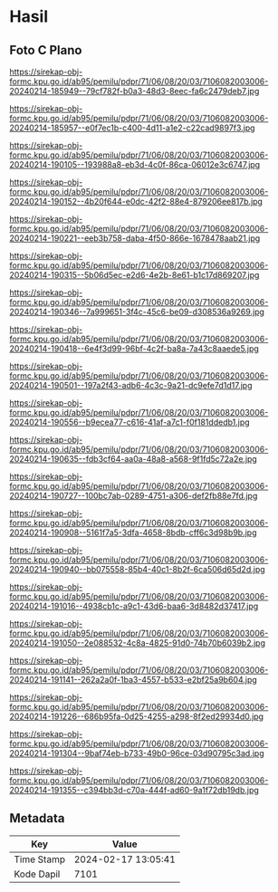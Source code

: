 # Hasil

## Foto C Plano

https://sirekap-obj-formc.kpu.go.id/ab95/pemilu/pdpr/71/06/08/20/03/7106082003006-20240214-185949--79cf782f-b0a3-48d3-8eec-fa6c2479deb7.jpg

https://sirekap-obj-formc.kpu.go.id/ab95/pemilu/pdpr/71/06/08/20/03/7106082003006-20240214-185957--e0f7ec1b-c400-4d11-a1e2-c22cad9897f3.jpg

https://sirekap-obj-formc.kpu.go.id/ab95/pemilu/pdpr/71/06/08/20/03/7106082003006-20240214-190105--193988a8-eb3d-4c0f-86ca-06012e3c6747.jpg

https://sirekap-obj-formc.kpu.go.id/ab95/pemilu/pdpr/71/06/08/20/03/7106082003006-20240214-190152--4b20f644-e0dc-42f2-88e4-879206ee817b.jpg

https://sirekap-obj-formc.kpu.go.id/ab95/pemilu/pdpr/71/06/08/20/03/7106082003006-20240214-190221--eeb3b758-daba-4f50-866e-1678478aab21.jpg

https://sirekap-obj-formc.kpu.go.id/ab95/pemilu/pdpr/71/06/08/20/03/7106082003006-20240214-190315--5b06d5ec-e2d6-4e2b-8e61-b1c17d869207.jpg

https://sirekap-obj-formc.kpu.go.id/ab95/pemilu/pdpr/71/06/08/20/03/7106082003006-20240214-190346--7a999651-3f4c-45c6-be09-d308536a9269.jpg

https://sirekap-obj-formc.kpu.go.id/ab95/pemilu/pdpr/71/06/08/20/03/7106082003006-20240214-190418--6e4f3d99-96bf-4c2f-ba8a-7a43c8aaede5.jpg

https://sirekap-obj-formc.kpu.go.id/ab95/pemilu/pdpr/71/06/08/20/03/7106082003006-20240214-190501--197a2f43-adb6-4c3c-9a21-dc9efe7d1d17.jpg

https://sirekap-obj-formc.kpu.go.id/ab95/pemilu/pdpr/71/06/08/20/03/7106082003006-20240214-190556--b9ecea77-c616-41af-a7c1-f0f181ddedb1.jpg

https://sirekap-obj-formc.kpu.go.id/ab95/pemilu/pdpr/71/06/08/20/03/7106082003006-20240214-190635--fdb3cf64-aa0a-48a8-a568-9f1fd5c72a2e.jpg

https://sirekap-obj-formc.kpu.go.id/ab95/pemilu/pdpr/71/06/08/20/03/7106082003006-20240214-190727--100bc7ab-0289-4751-a306-def2fb88e7fd.jpg

https://sirekap-obj-formc.kpu.go.id/ab95/pemilu/pdpr/71/06/08/20/03/7106082003006-20240214-190908--5161f7a5-3dfa-4658-8bdb-cff6c3d98b9b.jpg

https://sirekap-obj-formc.kpu.go.id/ab95/pemilu/pdpr/71/06/08/20/03/7106082003006-20240214-190940--bb075558-85b4-40c1-8b2f-6ca506d65d2d.jpg

https://sirekap-obj-formc.kpu.go.id/ab95/pemilu/pdpr/71/06/08/20/03/7106082003006-20240214-191016--4938cb1c-a9c1-43d6-baa6-3d8482d37417.jpg

https://sirekap-obj-formc.kpu.go.id/ab95/pemilu/pdpr/71/06/08/20/03/7106082003006-20240214-191050--2e088532-4c8a-4825-91d0-74b70b6039b2.jpg

https://sirekap-obj-formc.kpu.go.id/ab95/pemilu/pdpr/71/06/08/20/03/7106082003006-20240214-191141--262a2a0f-1ba3-4557-b533-e2bf25a9b604.jpg

https://sirekap-obj-formc.kpu.go.id/ab95/pemilu/pdpr/71/06/08/20/03/7106082003006-20240214-191226--686b95fa-0d25-4255-a298-8f2ed29934d0.jpg

https://sirekap-obj-formc.kpu.go.id/ab95/pemilu/pdpr/71/06/08/20/03/7106082003006-20240214-191304--9baf74eb-b733-49b0-96ce-03d90795c3ad.jpg

https://sirekap-obj-formc.kpu.go.id/ab95/pemilu/pdpr/71/06/08/20/03/7106082003006-20240214-191355--c394bb3d-c70a-444f-ad60-9a1f72db19db.jpg


## Metadata

| Key        | Value               |
| ---------- | ------------------- |
| Time Stamp | 2024-02-17 13:05:41 |
| Kode Dapil | 7101                |




